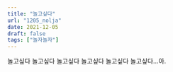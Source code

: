 ```yaml
---
title: "놀고싶다"
url: "1205_nolja"
date: 2021-12-05
draft: false
tags: ["놀자놀자"]
---
```

놀고싶다 놀고싶다 놀고싶다 놀고싶다 놀고싶다 놀고싶다...아.
